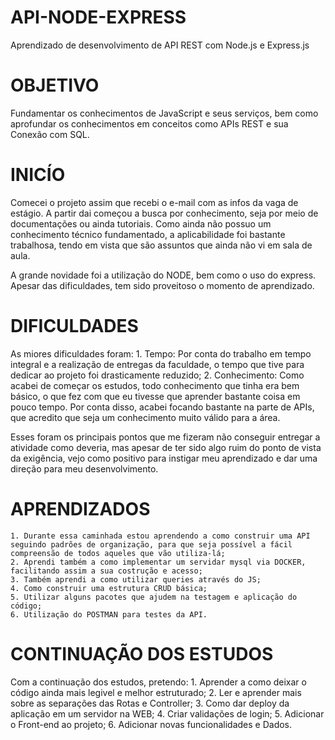 # API-NODE-EXPRESS
Aprendizado de desenvolvimento de API REST com Node.js e Express.js

# OBJETIVO
Fundamentar os conhecimentos de JavaScript e seus serviços, bem como aprofundar os conhecimentos em conceitos como APIs REST e sua Conexão com SQL.

# INICÍO
Comecei o projeto assim que recebi o e-mail com as infos da vaga de estágio. A partir dai começou a busca por conhecimento, seja por meio de documentações ou ainda tutoriais. 
Como ainda não possuo um conhecimento técnico fundamentado, a aplicabilidade foi bastante trabalhosa, tendo em vista que são assuntos que ainda não vi em sala de aula.

A grande novidade foi a utilização do NODE, bem como o uso do express. Apesar das dificuldades, tem sido proveitoso o momento de aprendizado.

# DIFICULDADES
As miores dificuldades foram:
    1. Tempo: Por conta do trabalho em tempo integral e a realização de entregas da faculdade, o tempo que tive para dedicar ao projeto foi drasticamente reduzido;
    2. Conhecimento: Como acabei de começar os estudos, todo conhecimento que tinha era bem básico, o que fez com que eu tivesse que aprender bastante coisa em pouco tempo.
                     Por conta disso, acabei focando bastante na parte de APIs, que acredito que seja um conhecimento muito válido para a área.

Esses foram os principais pontos que me fizeram não conseguir entregar a atividade como deveria, mas apesar de ter sido algo ruim do ponto de vista da exigência, vejo como
positivo para instigar meu aprendizado e dar uma direção para meu desenvolvimento.

# APRENDIZADOS
    1. Durante essa caminhada estou aprendendo a como construir uma API seguindo padrões de organização, para que seja possível a fácil compreensão de todos aqueles que vão utiliza-lá;
    2. Aprendi também a como implementar um servidar mysql via DOCKER, facilitando assim a sua costrução e acesso;
    3. Também aprendi a como utilizar queries através do JS;
    4. Como construir uma estrutura CRUD básica;
    5. Utilizar alguns pacotes que ajudem na testagem e aplicação do código;
    6. Utilização do POSTMAN para testes da API.

# CONTINUAÇÃO DOS ESTUDOS
Com a continuação dos estudos, pretendo:
    1. Aprender a como deixar o código ainda mais legivel e melhor estruturado;
    2. Ler e aprender mais sobre as separações das Rotas e Controller;
    3. Como dar deploy da aplicação em um servidor na WEB;
    4. Criar validações de login;
    5. Adicionar o Front-end ao projeto;
    6. Adicionar novas funcionalidades e Dados.
